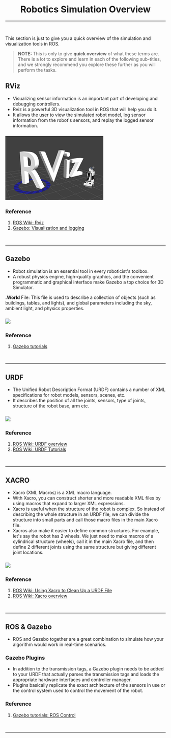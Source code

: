 <!-- <center><img src="http://mooc.e-yantra.org/img/eYantra_logo.svg" alt="e-yantra_logo" style="scale:75%;" /></center> -->

<style>
.back{
	position: fixed;
	width: 250px;
	height: 250px;
	top: 50%;
	left: 50%;
    margin-top: auto; 
    margin-left: auto; 
	opacity: 0.15;
    z-index: -1;
	}
</style>
<!-- <img src="http://mooc.e-yantra.org/img/EyantraLogoMini.png" class="back"> -->

<center>
    <h1>Robotics Simulation Overview</h1>
</center>

---

</br>

This section is just to give you a quick overview of the simulation and visualization tools in ROS. 

> **NOTE:** This is only to give **quick overview** of what these terms are. There is a lot to explore and learn in each of the following sub-titles, and we strongly recommend you explore these further as you will perform the tasks.

## RViz

* Visualizing sensor information is an important part of developing and debugging controllers. 
* Rviz is a powerful 3D visualization tool in ROS that will help you do it.
* It allows the user to view the simulated robot model, log sensor information from the robot's sensors, and replay the logged sensor information.

<img style="margin-top: 10px;" height="200px" src="https://raw.githubusercontent.com/ros-visualization/rviz/noetic-devel/images/splash.png" />

### Reference

1. [ROS Wiki: Rviz](http://wiki.ros.org/rviz)
2. [Gazebo: Visualization and logging](http://gazebosim.org/tutorials?tut=drcsim_visualization&cat=drcsim)

</br>

---

## Gazebo

* Robot simulation is an essential tool in every roboticist's toolbox.
* A robust physics engine, high-quality graphics, and the convenient programmatic and graphical interface make Gazebo a top choice for 3D Simulator.

**.World** File: This file is used to describe a collection of objects (such as buildings, tables, and lights), and global parameters including the sky, ambient light, and physics properties.

<img style="margin-top: 10px;" height="120px" src="https://classic.gazebosim.org/assets/logos/gazebo_horz_neg_small-78655f82d6486fc939ff1da1ba6f48af952fa7194f8c04d459dae5544348e413.png" />

### Reference

1. [Gazebo tutorials](http://gazebosim.org/tutorials)

</br>

---

## URDF

* The Unified Robot Description Format (URDF) contains a number of XML specifications for robot models, sensors, scenes, etc. 
* It describes the position of all the joints, sensors, type of joints, structure of the robot base, arm etc. 

<img style="margin-top: 10px;" height="200px" src="http://library.isr.ist.utl.pt/docs/roswiki/attachments/urdf(2f)XML(2f)Joint/joint.png" />

### Reference

1. [ROS Wiki: URDF overview](http://wiki.ros.org/urdf) 
2. [ROS Wiki: URDF Tutorials](http://wiki.ros.org/urdf/Tutorials) 

</br>

---

## XACRO


* Xacro (XML Macros) is a XML macro language. 
* With Xacro, you can construct shorter and more readable XML files by using macros that expand to larger XML expressions.
* Xacro is useful when the structure of the robot is complex. So instead of describing the whole structure in an URDF file, we can divide the structure into small parts and call those macro files in the main Xacro file.
* Xacros also make it easier to define common structures. For example, let's say the robot has 2 wheels. We just need to make macros of a cylindrical structure (wheels), call it in the main Xacro file, and then define 2 different joints using the same structure but giving different joint locations. 

<img style="margin-top: 10px;" height="200px" src="https://articulatedrobotics.xyz/media/assets/posts/mobile-robot/2-urdf/bot_pic.png" />

### Reference

1. [ROS Wiki: Using Xacro to Clean Up a URDF File](http://wiki.ros.org/urdf/Tutorials/Using%20Xacro%20to%20Clean%20Up%20a%20URDF%20File)
2. [ROS Wiki: Xacro overview](http://wiki.ros.org/xacro)

</br>

---

## ROS & Gazebo
* ROS and Gazebo together are a great combination to simulate how your algorithm would work in real-time scenarios. 

### Gazebo Plugins
* In addition to the transmission tags, a Gazebo plugin needs to be added to your URDF that actually parses the transmission tags and loads the appropriate hardware interfaces and controller manager. 
* Plugins basically replicate the exact architecture of the sensors in use or the control system used to control the movement of the robot. 

### Reference

1. [Gazebo tutorials: ROS Control](http://gazebosim.org/tutorials/?tut=ros_control#Aboutros_control)

</br>

---